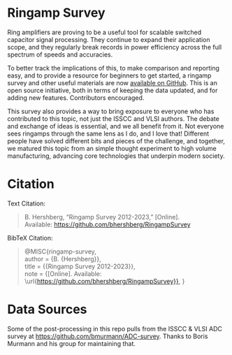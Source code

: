 # Ringamp Survey
Ring amplifiers are proving to be a useful tool for scalable switched capacitor signal processing. They continue to expand their application scope, and they regularly break records in power efficiency across the full spectrum of speeds and accuracies.

To better track the implications of this, to make comparison and reporting easy, and to provide a resource for beginners to get started, a ringamp survey and other useful materials are now [available on GitHub](https://github.com/bhershberg/RingampSurvey). This is an open source initiative, both in terms of keeping the data updated, and for adding new features. Contributors encouraged.

This survey also provides a way to bring exposure to everyone who has contributed to this topic, not just the ISSCC and VLSI authors. The debate and exchange of ideas is essential, and we all benefit from it. Not everyone sees ringamps through the same lens as I do, and I love that! Different people have solved different bits and pieces of the challenge, and together, we matured this topic from an simple thought experiment to high volume manufacturing, advancing core technologies that underpin modern society.

# Citation

Text Citation:

>B. Hershberg, “Ringamp Survey 2012-2023,” [Online].  
>Available: https://github.com/bhershberg/RingampSurvey  

BibTeX Citation:

>@MISC{ringamp-survey,  
>  author = {B. {Hershberg}},  
>  title = {{Ringamp Survey 2012-2023}},  
>  note = {[Online]. Available: \url{https://github.com/bhershberg/RingampSurvey}},
>}  

# Data Sources

Some of the post-processing in this repo pulls from the ISSCC & VLSI ADC survey at https://github.com/bmurmann/ADC-survey. Thanks to Boris Murmann and his group for maintaining that.
